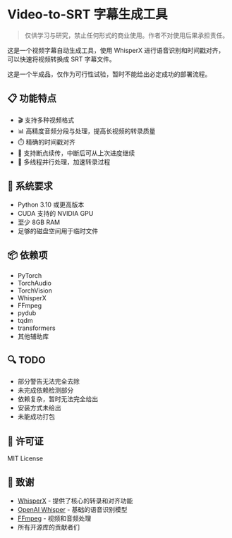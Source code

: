# Video-to-SRT 字幕生成工具

> 仅供学习与研究，禁止任何形式的商业使用。作者不对使用后果承担责任。

这是一个视频字幕自动生成工具，使用 WhisperX 进行语音识别和时间戳对齐，可以快速将视频转换成 SRT 字幕文件。

这是一个半成品，仅作为可行性试验，暂时不能给出必定成功的部署流程。

## 📋 功能特点

* 🎬 支持多种视频格式
* 📊 高精度音频分段与处理，提高长视频的转录质量
* ⏱️ 精确的时间戳对齐
* 🔄 支持断点续传，中断后可从上次进度继续
* 🚀 多线程并行处理，加速转录过程

## 🔧 系统要求

* Python 3.10 或更高版本
* CUDA 支持的 NVIDIA GPU
* 至少 8GB RAM
* 足够的磁盘空间用于临时文件

## 📦 依赖项

* PyTorch
* TorchAudio
* TorchVision
* WhisperX
* FFmpeg
* pydub
* tqdm
* transformers
* 其他辅助库

## 🔍 TODO

* 部分警告无法完全去除
* 未完成依赖检测部分
* 依赖复杂，暂时无法完全给出
* 安装方式未给出
* 未能成功打包

## 📄 许可证

MIT License

## 🙏 致谢

* [WhisperX](vscode-file://vscode-app/d:/Microsoft%20VS%20Code/resources/app/out/vs/code/electron-sandbox/workbench/workbench.html) - 提供了核心的转录和对齐功能
* [OpenAI Whisper](vscode-file://vscode-app/d:/Microsoft%20VS%20Code/resources/app/out/vs/code/electron-sandbox/workbench/workbench.html) - 基础的语音识别模型
* [FFmpeg](vscode-file://vscode-app/d:/Microsoft%20VS%20Code/resources/app/out/vs/code/electron-sandbox/workbench/workbench.html) - 视频和音频处理
* 所有开源库的贡献者们
